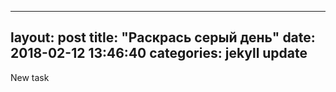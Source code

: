 
---
layout: post
title:  "Раскрась серый день"
date:   2018-02-12 13:46:40
categories: jekyll update
---
<div class="task">
  New task
</div>

[jekyll]:      http://jekyllrb.com
[jekyll-gh]:   https://github.com/jekyll/jekyll
[jekyll-help]: https://github.com/jekyll/jekyll-help
